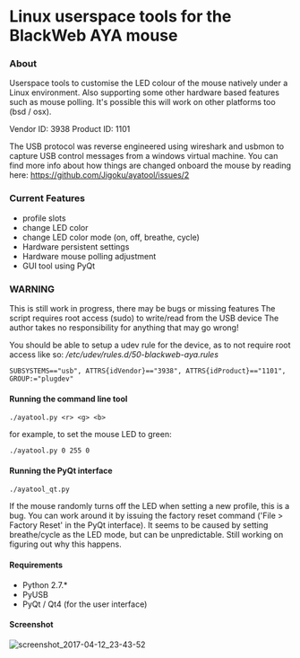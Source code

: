 # Linux userspace tools for the BlackWeb AYA mouse
### About
Userspace tools to customise the LED colour of the mouse natively under a Linux environment. Also supporting some other hardware based features such as mouse polling. It's possible this will work on other platforms too (bsd / osx).

Vendor  ID: 3938
Product ID: 1101

The USB protocol was reverse engineered using wireshark and usbmon to capture USB control messages from a windows virtual machine. You can find more info about how things are changed onboard the mouse by reading here: https://github.com/Jigoku/ayatool/issues/2

### Current Features
* profile slots
* change LED color 
* change LED color mode (on, off, breathe, cycle)
* Hardware persistent settings
* Hardware mouse polling adjustment
* GUI tool using PyQt



### WARNING
This is still work in progress, there may be bugs or missing features
The script requires root access (sudo) to write/read from the USB device
The author takes no responsibility for anything that may go wrong!

You should be able to setup a udev rule for the device, as to not require root access like so:
*/etc/udev/rules.d/50-blackweb-aya.rules*
```
SUBSYSTEMS=="usb", ATTRS{idVendor}=="3938", ATTRS{idProduct}=="1101", GROUP:="plugdev"
```

#### Running the command line tool
```
./ayatool.py <r> <g> <b>
```
for example, to set the mouse LED to green:
```
./ayatool.py 0 255 0
```

#### Running the PyQt interface
```
./ayatool_qt.py
```

If the mouse randomly turns off the LED when setting a new profile, this is a bug. You can work around it by issuing the factory reset command ('File > Factory Reset' in the PyQt interface). It seems to be caused by setting breathe/cycle as the LED mode, but can be unpredictable. Still working on figuring out why this happens. 

#### Requirements
* Python 2.7.*
* PyUSB
* PyQt / Qt4 (for the user interface)

#### Screenshot
![screenshot_2017-04-12_23-43-52](https://cloud.githubusercontent.com/assets/1535179/24982601/121e5fd8-1fda-11e7-9967-bc6128445a67.png)
